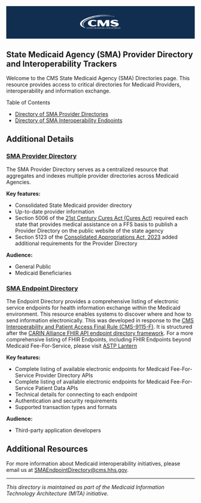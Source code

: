 
<div style="background-color:#112e51; padding: 20px; text-align: center;">
  <img src="CMS-logo-white.png" alt="CMS Logo" width="25%" style="vertical-align: left;" />
</div>

## State Medicaid Agency (SMA)  Provider Directory and Interoperability Trackers

Welcome to the CMS State Medicaid Agency (SMA) Directories page. This resource provides access to critical directories for Medicaid Providers, interoperability and information exchange.

Table of Contents

- [Directory of SMA Provider Directories](state-medicaid-provider-directories.md)
- [Directory of SMA Interoperability Endpoints](#sma-endpoint-directory)

## Additional Details

### [SMA Provider Directory](state-medicaid-provider-directories.md)

The SMA Provider Directory serves as a centralized resource that aggregates and indexes multiple provider directories across Medicaid Agencies.

**Key features:**

- Consolidated State Medicaid provider directory
- Up-to-date provider information
- Section 5006 of the [21st Century Cures Act (Cures Act)](https://www.govinfo.gov/content/pkg/PLAW-114publ255/pdf/PLAW-114publ255.pdf) required each state that provides medical assistance on a FFS basis to publish a Provider Directory on the public website of the state agency
- Section 5123 of the [Consolidated Appropriations Act, 2023](https://www.congress.gov/117/bills/hr2617/BILLS-117hr2617enr.pdf) added additional requirements for the Provider Directory

**Audience:**

- General Public
- Medicaid Beneficiaries  


### [SMA Endpoint Directory](https://github.com/Enterprise-CMCS/SMA-Endpoint-Directory)

The Endpoint Directory provides a comprehensive listing of electronic service endpoints for health information exchange within the Medicaid environment. This resource enables systems to discover where and how to send information electronically. This was developed in response to the [CMS Interoperability and Patient Access Final Rule (CMS-9115-F)](https://www.cms.gov/priorities/key-initiatives/burden-reduction/interoperability/policies-and-regulations/cms-interoperability-and-patient-access-final-rule-cms-9115-f). It is structured after the [CARIN Alliance FHIR API endpoint directory framework](https://confluence.hl7.org/spaces/FHIR/pages/113672758/Endpoint+directory+implementations+and+frameworks). For a more comprehensive listing of FHIR Endpoints, including FHIR Endpoints beyond Medicaid Fee-For-Service, please visit [ASTP Lantern](https://www.healthit.gov/topic/interoperability/investments/lantern-project)


**Key features:**

- Complete listing of available electronic endpoints for Medicaid Fee-For-Service Provider Directory APIs
- Complete listing of available electronic endpoints for Medicaid Fee-For-Service Patient Data APIs
- Technical details for connecting to each endpoint
- Authentication and security requirements
- Supported transaction types and formats

**Audience:**
- Third-party application developers 

## Additional Resources

For more information about Medicaid interoperability initiatives, please email us at <SMAEndpointDirectory@cms.hhs.gov>.



---

*This directory is maintained as part of the Medicaid Information Technology Architecture (MITA) initiative.*

